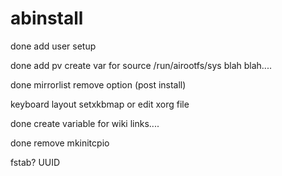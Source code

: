 # abinstall

done add user setup

done add pv create var for source /run/airootfs/sys blah blah....
 
done mirrorlist remove option (post install)

keyboard layout setxkbmap or edit xorg file

done create variable for wiki links....

done remove mkinitcpio

fstab? UUID
